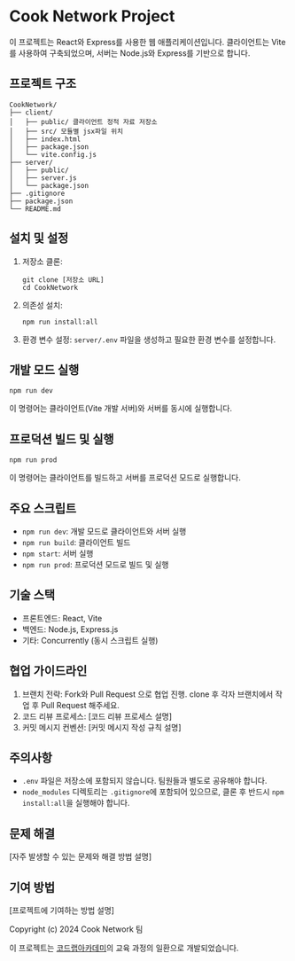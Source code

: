 # Cook Network Project

이 프로젝트는 React와 Express를 사용한 웹 애플리케이션입니다. 클라이언트는 Vite를 사용하여 구축되었으며, 서버는 Node.js와 Express를 기반으로 합니다.

## 프로젝트 구조

```
CookNetwork/
├── client/
│   ├── public/ 클라이언트 정적 자료 저장소
│   ├── src/ 모듈별 jsx파일 위치
│   ├── index.html
│   ├── package.json
│   └── vite.config.js
├── server/
│   ├── public/
│   ├── server.js
│   └── package.json
├── .gitignore
├── package.json
└── README.md
```

## 설치 및 설정

1. 저장소 클론:
   ```
   git clone [저장소 URL]
   cd CookNetwork
   ```

2. 의존성 설치:
   ```
   npm run install:all
   ```

3. 환경 변수 설정:
   `server/.env` 파일을 생성하고 필요한 환경 변수를 설정합니다.

## 개발 모드 실행

```
npm run dev
```

이 명령어는 클라이언트(Vite 개발 서버)와 서버를 동시에 실행합니다.

## 프로덕션 빌드 및 실행

```
npm run prod
```

이 명령어는 클라이언트를 빌드하고 서버를 프로덕션 모드로 실행합니다.

## 주요 스크립트

- `npm run dev`: 개발 모드로 클라이언트와 서버 실행
- `npm run build`: 클라이언트 빌드
- `npm start`: 서버 실행
- `npm run prod`: 프로덕션 모드로 빌드 및 실행

## 기술 스택

- 프론트엔드: React, Vite
- 백엔드: Node.js, Express.js
- 기타: Concurrently (동시 스크립트 실행)

## 협업 가이드라인

1. 브랜치 전략: Fork와 Pull Request 으로 협업 진행. clone 후 각자 브랜치에서 작업 후 Pull Request 해주세요.
2. 코드 리뷰 프로세스: [코드 리뷰 프로세스 설명]
3. 커밋 메시지 컨벤션: [커밋 메시지 작성 규칙 설명]

## 주의사항

- `.env` 파일은 저장소에 포함되지 않습니다. 팀원들과 별도로 공유해야 합니다.
- `node_modules` 디렉토리는 `.gitignore`에 포함되어 있으므로, 클론 후 반드시 `npm install:all`을 실행해야 합니다.

## 문제 해결

[자주 발생할 수 있는 문제와 해결 방법 설명]

## 기여 방법

[프로젝트에 기여하는 방법 설명]

Copyright (c) 2024 Cook Network 팀

이 프로젝트는 [코드랩아카데미](https://www.codelabit.co.kr/)의 교육 과정의 일환으로 개발되었습니다.
